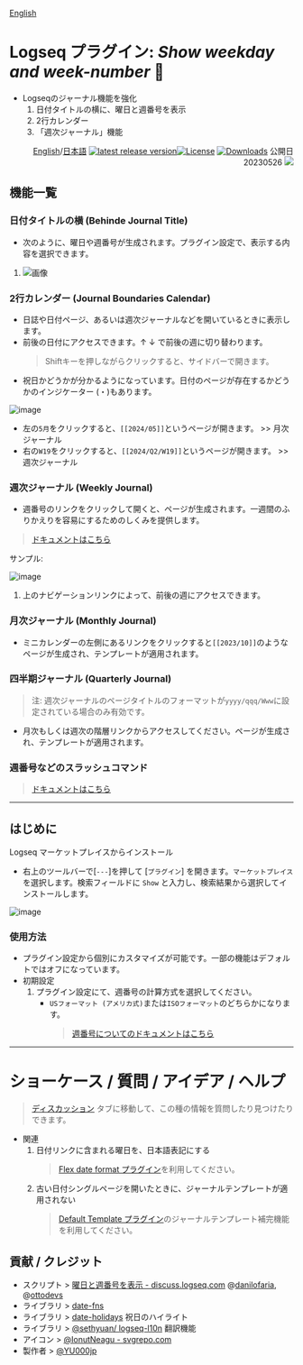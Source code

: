 [English](https://github.com/YU000jp/logseq-plugin-show-weekday-and-week-number)

# Logseq プラグイン: *Show weekday and week-number* 📆

- Logseqのジャーナル機能を強化
  1. 日付タイトルの横に、曜日と週番号を表示
  1. 2行カレンダー
  1. 「週次ジャーナル」機能

<div align="right">

[English](https://github.com/YU000jp/logseq-plugin-show-weekday-and-week-number/)/[日本語](https://github.com/YU000jp/logseq-plugin-show-weekday-and-week-number/blob/main/readme.ja.md) [![latest release version](https://img.shields.io/github/v/release/YU000jp/logseq-plugin-show-weekday-and-week-number)](https://github.com/YU000jp/logseq-plugin-show-weekday-and-week-number/releases)[![License](https://img.shields.io/github/license/YU000jp/logseq-plugin-show-weekday-and-week-number?color=blue)](https://github.com/YU000jp/logseq-plugin-show-weekday-and-week-number/LICENSE)
[![Downloads](https://img.shields.io/github/downloads/YU000jp/logseq-plugin-show-weekday-and-week-number/total.svg)](https://github.com/YU000jp/logseq-plugin-show-weekday-and-week-number/releases) 公開日 20230526 <a href="https://www.buymeacoffee.com/yu000japan"><img src="https://img.buymeacoffee.com/button-api/?text=Buy me a pizza&emoji=🍕&slug=yu000japan&button_colour=FFDD00&font_colour=000000&font_family=Poppins&outline_colour=000000&coffee_colour=ffffff" /></a>
</div>

## 機能一覧

### 日付タイトルの横 (Behinde Journal Title)

- 次のように、曜日や週番号が生成されます。プラグイン設定で、表示する内容を選択できます。

1. ![画像](https://github.com/YU000jp/logseq-plugin-show-weekday-and-week-number/assets/111847207/f47b8948-5e7a-4e16-a5ae-6966672742b1)

### 2行カレンダー (Journal Boundaries Calendar)

- 日誌や日付ページ、あるいは週次ジャーナルなどを開いているときに表示します。
- 前後の日付にアクセスできます。↑ ↓ で前後の週に切り替わります。
  > Shiftキーを押しながらクリックすると、サイドバーで開きます。
- 祝日かどうかが分かるようになっています。日付のページが存在するかどうかのインジケーター (・)もあります。

![image](https://github.com/YU000jp/logseq-plugin-show-weekday-and-week-number/assets/111847207/bf085523-89e7-4c2a-a7ef-9a260975bde8)

- 左の`5月`をクリックすると、`[[2024/05]]`というページが開きます。 >> 月次ジャーナル
- 右の`W19`をクリックすると、`[[2024/Q2/W19]]`というページが開きます。 >> 週次ジャーナル

### 週次ジャーナル (Weekly Journal)

- 週番号のリンクをクリックして開くと、ページが生成されます。一週間のふりかえりを容易にするためのしくみを提供します。

> [ドキュメントはこちら](https://github.com/YU000jp/logseq-plugin-show-weekday-and-week-number/wiki/%E9%80%B1%E6%AC%A1%E3%82%B8%E3%83%A3%E3%83%BC%E3%83%8A%E3%83%AB-(Weekly-Journal))

サンプル:

  ![image](https://github.com/YU000jp/logseq-plugin-show-weekday-and-week-number/assets/111847207/eb35708d-89e9-401d-a0b9-9ff8e49bb290)

1. 上のナビゲーションリンクによって、前後の週にアクセスできます。

### 月次ジャーナル (Monthly Journal)

- ミニカレンダーの左側にあるリンクをクリックすると`[[2023/10]]`のようなページが生成され、テンプレートが適用されます。

### 四半期ジャーナル (Quarterly Journal)

> 注: 週次ジャーナルのページタイトルのフォーマットが`yyyy/qqq/Www`に設定されている場合のみ有効です。
- 月次もしくは週次の階層リンクからアクセスしてください。ページが生成され、テンプレートが適用されます。

### 週番号などのスラッシュコマンド

> [ドキュメントはこちら](https://github.com/YU000jp/logseq-plugin-show-weekday-and-week-number/wiki/Slash-Command)

---

## はじめに

Logseq マーケットプレイスからインストール
  - 右上のツールバーで[`---`]を押して [`プラグイン`] を開きます。`マーケットプレイス` を選択します。検索フィールドに `Show` と入力し、検索結果から選択してインストールします。

   ![image](https://github.com/YU000jp/logseq-plugin-show-weekday-and-week-number/assets/111847207/6bd1d650-f3ce-4962-aa22-4cd3839d0466)

### 使用方法

- プラグイン設定から個別にカスタマイズが可能です。一部の機能はデフォルトではオフになっています。
- 初期設定
  1. プラグイン設定にて、週番号の計算方式を選択してください。
     - `USフォーマット (アメリカ式)`または`ISOフォーマット`のどちらかになります。
       > [週番号についてのドキュメントはこちら](https://github.com/YU000jp/logseq-plugin-show-weekday-and-week-number/wiki/%E9%80%B1%E7%95%AA%E5%8F%B7%E3%83%95%E3%82%A9%E3%83%BC%E3%83%9E%E3%83%83%E3%83%88%E3%81%AE%E9%81%B8%E6%8A%9E%E8%82%A2-(Japanese))

---

# ショーケース / 質問 / アイデア / ヘルプ

> [ディスカッション](https://github.com/YU000jp/logseq-plugin-show-weekday-and-week-number/discussions) タブに移動して、この種の情報を質問したり見つけたりできます。

- 関連
  1. 日付リンクに含まれる曜日を、日本語表記にする
     > [Flex date format プラグイン](https://github.com/YU000jp/logseq-plugin-flex-date-format)を利用してください。
  1. 古い日付シングルページを開いたときに、ジャーナルテンプレートが適用されない
     > [Default Template プラグイン](https://github.com/YU000jp/logseq-plugin-default-template)のジャーナルテンプレート補完機能を利用してください。

## 貢献 / クレジット

- スクリプト > [曜日と週番号を表示 - discuss.logseq.com](https://discuss.logseq.com/t/show-week-day-and-week-number/12685/18) @[danilofaria](https://discuss.logseq.com/u/danilofaria/), @[ottodevs](https://discuss.logseq.com/u/ottodevs/)
- ライブラリ > [date-fns](https://date-fns.org/)
- ライブラリ > [date-holidays](https://github.com/commenthol/date-holidays) 祝日のハイライト
- ライブラリ > [@sethyuan/ logseq-l10n](https://github.com/sethyuan/logseq-l10n) 翻訳機能
- アイコン > [@IonutNeagu - svgrepo.com](https://www.svgrepo.com/svg/490868/monday)
- 製作者 > [@YU000jp](https://github.com/YU000jp)
